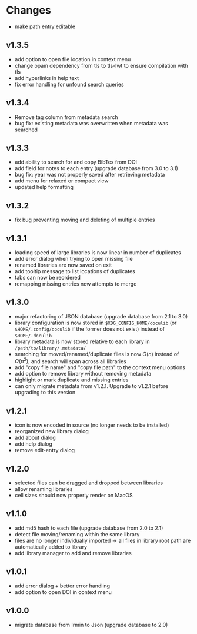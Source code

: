 # Changes

* make path entry editable

## v1.3.5
* add option to open file location in context menu
* change opam dependency from tls to tls-lwt to ensure compilation with tls
* add hyperlinks in help text
* fix error handling for unfound search queries

## v1.3.4
* Remove tag column from metadata search
* bug fix: existing metadata was overwritten when metadata was searched

## v1.3.3
* add ability to search for and copy BibTex from DOI
* add field for notes to each entry (upgrade database from 3.0 to 3.1)
* bug fix: year was not properly saved after retrieving metadata
* add menu for relaxed or compact view
* updated help formatting

## v1.3.2
* fix bug preventing moving and deleting of multiple entries

## v1.3.1
* loading speed of large libraries is now linear in number of duplicates
* add error dialog when trying to open missing file
* renamed libraries are now saved on exit
* add tooltip message to list locations of duplicates
* tabs can now be reordered
* remapping missing entries now attempts to merge

## v1.3.0
* major refactoring of JSON database (upgrade database from 2.1 to 3.0)
* library configuration is now stored in `$XDG_CONFIG_HOME/doculib` (or `$HOME/.config/doculib` if the former does not exist) instead of `$HOME/.doculib`
* library metadata is now stored relative to each library in `/path/to/library/.metadata/`
* searching for moved/renamed/duplicate files is now $O(n)$ instead of $O(n^2)$, and search will span across all libraries
* add "copy file name" and "copy file path" to the context menu options
* add option to remove library without removing metadata
* highlight or mark duplicate and missing entries
* can only migrate metadata from v1.2.1. Upgrade to v1.2.1 before upgrading to this version

## v1.2.1
* icon is now encoded in source (no longer needs to be installed)
* reorganized new library dialog
* add about dialog
* add help dialog
* remove edit-entry dialog

## v1.2.0
* selected files can be dragged and dropped between libraries
* allow renaming libraries
* cell sizes should now properly render on MacOS

## v1.1.0
* add md5 hash to each file (upgrade database from 2.0 to 2.1)
* detect file moving/renaming within the same library
* files are no longer individually imported -> all files in library root path are automatically added to library
* add library manager to add and remove libraries

## v1.0.1
* add error dialog + better error handling
* add option to open DOI in context menu

## v1.0.0
* migrate database from Irmin to Json (upgrade database to 2.0)
